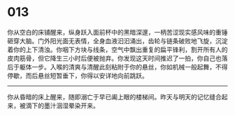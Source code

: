 # 013

你从空白的床铺醒来，纵身跃入面前杯中的黑暗深邃，一柄苦涩现实感风味的重锤砸穿大脑。门外阳光面无表情，全身血液汩汩涌出，齿轮与链条破败地飞旋，沉淀着你的上下清浊。你咽下方块与线条，空气中飘出重复的扁平锋利，割开所有人的皮肉筋骨，但它降生三小时后便被抛弃。你发现这天时间推迟了一拍，你自己也落后于躯体一步。入喉的清爽与清醒此刻粘附于你的悬丝，你如机械一般起舞，不得停歇，而后悬丝短暂垂下，你得以安详地向前跳跃。

---

你从昏暗的床上醒来，随即溺亡于早已阖上眼的楼梯间。昨天与明天的记忆缝合起来，被滴下的墨汁洇湿晕染开来。
